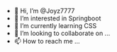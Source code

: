 - 👋 Hi, I’m @Joyz7777
- 👀 I’m interested in Springboot
- 🌱 I’m currently learning CSS
- 💞️ I’m looking to collaborate on ...
- 📫 How to reach me ...

<!---
Joyz7777/Joyz7777 is a ✨ special ✨ repository because its `README.md` (this file) appears on your GitHub profile.
You can click the Preview link to take a look at your changes.
--->
